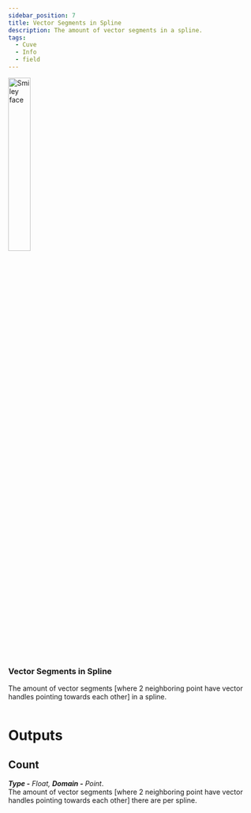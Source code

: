 ```yaml
---
sidebar_position: 7
title: Vector Segments in Spline
description: The amount of vector segments in a spline.
tags:
  - Cuve
  - Info
  - field
---
```

<!-- Node Image -->
<div>
<img  width="30%" src="/img/docs/vector_segments_in_spline.png" alt="Smiley face" className="floatme"/>

### Vector Segments in Spline
The amount of vector segments [where 2 neighboring point have vector handles pointing towards each other] in a spline.
   
<!-- Blank Space after imge+description -->
<img  width="100%" height="0%" src="/img/blank.png" alt="blank"/>  
</div>

# Outputs
<div class="md-indent">

## Count
<div class="md-indent">

_**Type -** Float, **Domain -** Point_.  
The amount of vector segments [where 2 neighboring point have vector handles pointing towards each other] there are per spline.

</div>
</div>